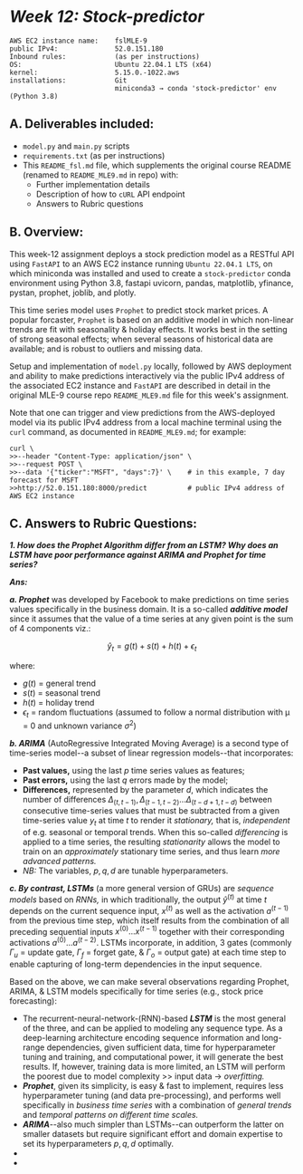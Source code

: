 # ___Week 12: Stock-predictor___  

```
AWS EC2 instance name:    fslMLE-9
public IPv4:              52.0.151.180
Inbound rules:            (as per instructions)
OS:                       Ubuntu 22.04.1 LTS (x64)
kernel:                   5.15.0.-1022.aws
installations:            Git
                          miniconda3 → conda 'stock-predictor' env (Python 3.8)
```

## A. Deliverables included:  
*  `model.py` and `main.py` scripts  
*  `requirements.txt` (as per instructions)  
*  This `README_fsl.md` file, which supplements the original course README (renamed to `README_MLE9.md` in repo) with:  
    *  Further implementation details
    *  Description of how to `cURL` API endpoint  
    *  Answers to Rubric questions  


## B. Overview:  
  
This week-12 assignment deploys a stock prediction model as a RESTful API using `FastAPI` to an AWS EC2 instance running `Ubuntu 22.04.1 LTS`, on which miniconda was installed and used to create  a `stock-predictor` conda environment using Python 3.8, fastapi uvicorn, pandas, matplotlib, yfinance, pystan, prophet, joblib, and plotly.

This time series model uses `Prophet` to predict stock market prices. A popular forcaster, `Prophet` is based on an additive model in which non-linear trends are fit with seasonality & holiday effects. It works best in the setting of strong seasonal effects; when several seasons of historical data are available; and is robust to outliers and missing data.

Setup and implementation of `model.py` locally, followed by AWS deployment and ability to make predictions  interactively via the public IPv4 address of the associated EC2 instance and `FastAPI` are described in detail  in the original MLE-9 course repo `README_MLE9.md` file for this week's assignment.  

Note that one can trigger and view predictions from the AWS-deployed model via its public IPv4 address from a local machine terminal using the `curl` command, as documented in `README_MLE9.md`; for example: 

```
curl \
>>--header "Content-Type: application/json" \
>>--request POST \
>>--data '{"ticker":"MSFT", "days":7}' \    # in this example, 7 day forecast for MSFT
>>http://52.0.151.180:8000/predict          # public IPv4 address of AWS EC2 instance
```
  

## C. Answers to Rubric Questions:  

___1. How does the Prophet Algorithm differ from an LSTM? Why does an LSTM have poor performance against ARIMA and Prophet for time series?___  

___Ans:___  
  
___a. Prophet___ was developed by Facebook to make predictions on time series values specifically in the business domain. It is a so-called ___additive model___ since it assumes that the value of a time series at any given point is the sum of 4 components viz.:  

```math
\hat{y}_t = g(t) + s(t) + h(t) + \epsilon_t
```
where:  
* $g(t)$ = general trend  
* $s(t)$ = seasonal trend  
* $h(t)$ = holiday trend  
* $\epsilon_t$ = random fluctuations (assumed to follow a normal distribution with μ = 0 and unknown variance $\sigma^2$)
	
	  
___b. ARIMA___ (AutoRegressive Integrated Moving Average) is a second type of time-series model--a subset of linear regression models--that incorporates:  
*  __Past values,__ using the last $p$ time series values as features;  
*  __Past errors,__ using the last $q$ errors made by the model;  
*  __Differences,__ represented by the parameter $d$, which indicates the number of differences $\Delta_{(t, t-1)}, \Delta_{(t-1, t-2)}...\Delta_{(t-d+1, t-d)}$ between consecutive time-series values that must be subtracted from a given time-series value $y_t$ at time $t$ to render it _stationary,_ that is, _independent_ of e.g. seasonal or temporal trends. When this so-called _differencing_ is applied to a time series, the resulting _stationarity_ allows the model to train on an _approximately_ stationary time series, and thus learn _more advanced patterns._
*  _NB:_ The variables, $p, q, d$ are tunable hyperparameters.  
  
    
    
___c. By contrast, LSTMs___ (a more general version of GRUs) are _sequence models_ based on _RNNs,_ in which traditionally, the output $\hat{y}^{(t)}$ at time $t$ depends on the current sequence input, $x^{(t)}$ as well as the activation $a^{(t-1)}$ from the previous time step, which itself results from the combination of all preceding sequential inputs $x^{(0)}...x^{(t-1)}$ together with their corresponding activations $a^{(0)}...a^{(t-2)}$. LSTMs incorporate, in addition, 3 gates (commonly $\Gamma_u$ = update gate, $\Gamma_f$ = forget gate, & $\Gamma_o$ = output gate) at each time step to enable capturing of long-term dependencies in the input sequence.  
  
  

Based on the above, we can make several observations regarding Prophet, ARIMA, & LSTM models specifically for time series (e.g., stock price forecasting):    
*  The recurrent-neural-network-(RNN)-based ___LSTM___ is the most general of the three, and can be applied to modeling any sequence type. As a deep-learning architecture encoding sequence information and long-range dependencies, given sufficient data, time for hyperparameter tuning and training, and computational power, it will generate the best results. If, however, training data is more limited, an LSTM will perform the poorest due to model complexity >> input data → _overfitting._  
*  ___Prophet___, given its simplicity, is easy & fast to implement, requires less hyperparameter tuning (and data pre-processing), and performs well specifically in _business time series_ with a combination of _general trends_ and _temporal patterns on different time scales._  
*  ___ARIMA___--also much simpler than LSTMs--can outperform the latter on smaller datasets but require significant effort and domain expertise to set its hyperparameters $p, q, d$ optimally.
*  
*  
